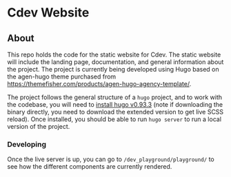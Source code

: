 # Cdev Website

## About
This repo holds the code for the static website for Cdev. The static website will include the landing page, documentation, and general information 
about the project. The project is currently being developed using Hugo based on the agen-hugo theme purchased from https://themefisher.com/products/agen-hugo-agency-template/. 


The project follows the general structure of a `hugo` project, and to work with the codebase, you will need to [install hugo v0.93.3](https://gohugo.io/getting-started/installing/) (note if downloading the binary directly, you need to download the extended version to get live SCSS reload). Once installed, you should be able to run `hugo server` to run a local version of the project. 



### Developing 

Once the live server is up, you can go to `/dev_playground/playground/` to see how the different components are currently rendered.
